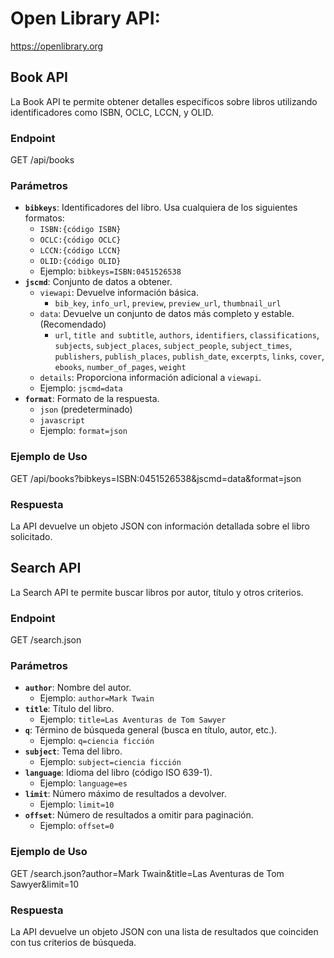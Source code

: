 # Open Library API:
https://openlibrary.org
## Book API

La Book API te permite obtener detalles específicos sobre libros utilizando identificadores como ISBN, OCLC, LCCN, y OLID.

### Endpoint

GET /api/books


### Parámetros

*   **`bibkeys`**: Identificadores del libro.  Usa cualquiera de los siguientes formatos:
    *   `ISBN:{código ISBN}`
    *   `OCLC:{código OCLC}`
    *   `LCCN:{código LCCN}`
    *   `OLID:{código OLID}`
    *   Ejemplo: `bibkeys=ISBN:0451526538`
*   **`jscmd`**: Conjunto de datos a obtener.
    *   `viewapi`: Devuelve información básica.
        *   `bib_key`, `info_url`, `preview`, `preview_url`, `thumbnail_url`
    *   `data`: Devuelve un conjunto de datos más completo y estable. (Recomendado)
        *   `url`, `title and subtitle`, `authors`, `identifiers`, `classifications`, `subjects`, `subject_places`, `subject_people`, `subject_times`, `publishers`, `publish_places`, `publish_date`, `excerpts`, `links`, `cover`, `ebooks`, `number_of_pages`, `weight`
    *   `details`: Proporciona información adicional a `viewapi`.
    *   Ejemplo: `jscmd=data`
*   **`format`**: Formato de la respuesta.
    *   `json` (predeterminado)
    *   `javascript`
    *   Ejemplo: `format=json`

### Ejemplo de Uso

GET /api/books?bibkeys=ISBN:0451526538&jscmd=data&format=json


### Respuesta

La API devuelve un objeto JSON con información detallada sobre el libro solicitado.

## Search API

La Search API te permite buscar libros por autor, título y otros criterios.

### Endpoint

GET /search.json


### Parámetros

*   **`author`**: Nombre del autor.
    *   Ejemplo: `author=Mark Twain`
*   **`title`**: Título del libro.
    *   Ejemplo: `title=Las Aventuras de Tom Sawyer`
*   **`q`**:  Término de búsqueda general (busca en título, autor, etc.).
    *   Ejemplo: `q=ciencia ficción`
*   **`subject`**: Tema del libro.
    *   Ejemplo: `subject=ciencia ficción`
*   **`language`**: Idioma del libro (código ISO 639-1).
    *   Ejemplo: `language=es`
*   **`limit`**: Número máximo de resultados a devolver.
    *   Ejemplo: `limit=10`
*   **`offset`**:  Número de resultados a omitir para paginación.
    *   Ejemplo: `offset=0`

### Ejemplo de Uso

GET /search.json?author=Mark Twain&title=Las Aventuras de Tom Sawyer&limit=10


### Respuesta

La API devuelve un objeto JSON con una lista de resultados que coinciden con tus criterios de búsqueda.